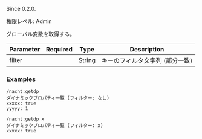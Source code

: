 Since 0.2.0.

権限レベル: Admin

グローバル変数を取得する。

| Parameter | Required | Type   | Description                     |
| --------- | :------: | ------ | ------------------------------- |
| filter    |          | String | キーのフィルタ文字列 (部分一致) |

### Examples

```
/nacht:getdp
ダイナミックプロパティ一覧 (フィルター: なし)
xxxxx: true
yyyyy: 1
```

```
/nacht:getdp x
ダイナミックプロパティ一覧 (フィルター: x)
xxxxx: true
```
